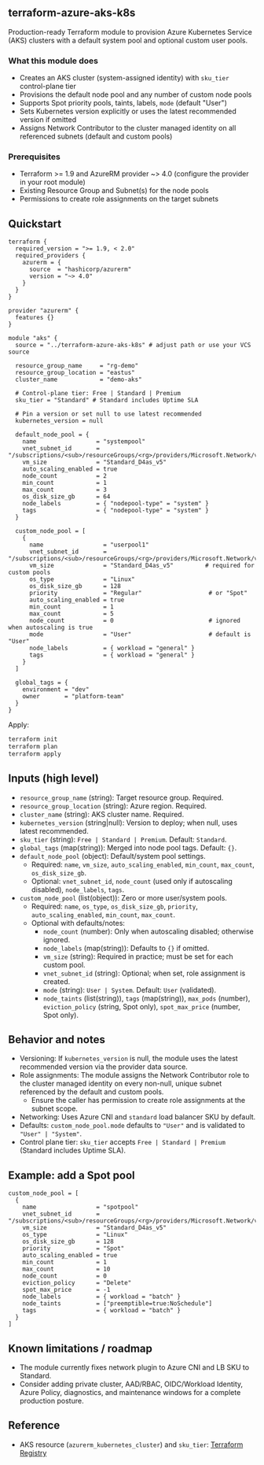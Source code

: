 ## terraform-azure-aks-k8s

Production-ready Terraform module to provision Azure Kubernetes Service (AKS) clusters with a default system pool and optional custom user pools.

### What this module does
- Creates an AKS cluster (system-assigned identity) with `sku_tier` control-plane tier
- Provisions the default node pool and any number of custom node pools
- Supports Spot priority pools, taints, labels, `mode` (default "User")
- Sets Kubernetes version explicitly or uses the latest recommended version if omitted
- Assigns Network Contributor to the cluster managed identity on all referenced subnets (default and custom pools)

### Prerequisites
- Terraform >= 1.9 and AzureRM provider ~> 4.0 (configure the provider in your root module)
- Existing Resource Group and Subnet(s) for the node pools
- Permissions to create role assignments on the target subnets

## Quickstart
```hcl
terraform {
  required_version = ">= 1.9, < 2.0"
  required_providers {
    azurerm = {
      source  = "hashicorp/azurerm"
      version = "~> 4.0"
    }
  }
}

provider "azurerm" {
  features {}
}

module "aks" {
  source = "../terraform-azure-aks-k8s" # adjust path or use your VCS source

  resource_group_name     = "rg-demo"
  resource_group_location = "eastus"
  cluster_name            = "demo-aks"

  # Control-plane tier: Free | Standard | Premium
  sku_tier = "Standard" # Standard includes Uptime SLA

  # Pin a version or set null to use latest recommended
  kubernetes_version = null

  default_node_pool = {
    name                 = "systempool"
    vnet_subnet_id       = "/subscriptions/<sub>/resourceGroups/<rg>/providers/Microsoft.Network/virtualNetworks/<vnet>/subnets/<subnet>"
    vm_size              = "Standard_D4as_v5"
    auto_scaling_enabled = true
    node_count           = 2
    min_count            = 1
    max_count            = 3
    os_disk_size_gb      = 64
    node_labels          = { "nodepool-type" = "system" }
    tags                 = { "nodepool-type" = "system" }
  }

  custom_node_pool = [
    {
      name                 = "userpool1"
      vnet_subnet_id       = "/subscriptions/<sub>/resourceGroups/<rg>/providers/Microsoft.Network/virtualNetworks/<vnet>/subnets/<subnet>"
      vm_size              = "Standard_D4as_v5"         # required for custom pools
      os_type              = "Linux"
      os_disk_size_gb      = 128
      priority             = "Regular"                   # or "Spot"
      auto_scaling_enabled = true
      min_count            = 1
      max_count            = 5
      node_count           = 0                           # ignored when autoscaling is true
      mode                 = "User"                      # default is "User"
      node_labels          = { workload = "general" }
      tags                 = { workload = "general" }
    }
  ]

  global_tags = {
    environment = "dev"
    owner       = "platform-team"
  }
}
```

Apply:
```bash
terraform init
terraform plan
terraform apply
```

## Inputs (high level)
- `resource_group_name` (string): Target resource group. Required.
- `resource_group_location` (string): Azure region. Required.
- `cluster_name` (string): AKS cluster name. Required.
- `kubernetes_version` (string|null): Version to deploy; when null, uses latest recommended.
- `sku_tier` (string): `Free | Standard | Premium`. Default: `Standard`.
- `global_tags` (map(string)): Merged into node pool tags. Default: `{}`.
- `default_node_pool` (object): Default/system pool settings.
  - Required: `name`, `vm_size`, `auto_scaling_enabled`, `min_count`, `max_count`, `os_disk_size_gb`.
  - Optional: `vnet_subnet_id`, `node_count` (used only if autoscaling disabled), `node_labels`, `tags`.
- `custom_node_pool` (list(object)): Zero or more user/system pools.
  - Required: `name`, `os_type`, `os_disk_size_gb`, `priority`, `auto_scaling_enabled`, `min_count`, `max_count`.
  - Optional with defaults/notes:
    - `node_count` (number): Only when autoscaling disabled; otherwise ignored.
    - `node_labels` (map(string)): Defaults to `{}` if omitted.
    - `vm_size` (string): Required in practice; must be set for each custom pool.
    - `vnet_subnet_id` (string): Optional; when set, role assignment is created.
    - `mode` (string): `User | System`. Default: `User` (validated).
    - `node_taints` (list(string)), `tags` (map(string)), `max_pods` (number),
      `eviction_policy` (string, Spot only), `spot_max_price` (number, Spot only).

## Behavior and notes
- Versioning: If `kubernetes_version` is null, the module uses the latest recommended version via the provider data source.
- Role assignments: The module assigns the Network Contributor role to the cluster managed identity on every non-null, unique subnet referenced by the default and custom pools.
  - Ensure the caller has permission to create role assignments at the subnet scope.
- Networking: Uses Azure CNI and `standard` load balancer SKU by default.
- Defaults: `custom_node_pool.mode` defaults to `"User"` and is validated to `"User" | "System"`.
- Control plane tier: `sku_tier` accepts `Free | Standard | Premium` (Standard includes Uptime SLA).

## Example: add a Spot pool
```hcl
custom_node_pool = [
  {
    name                 = "spotpool"
    vnet_subnet_id       = "/subscriptions/<sub>/resourceGroups/<rg>/providers/Microsoft.Network/virtualNetworks/<vnet>/subnets/<subnet>"
    vm_size              = "Standard_D4as_v5"
    os_type              = "Linux"
    os_disk_size_gb      = 128
    priority             = "Spot"
    auto_scaling_enabled = true
    min_count            = 1
    max_count            = 10
    node_count           = 0
    eviction_policy      = "Delete"
    spot_max_price       = -1
    node_labels          = { workload = "batch" }
    node_taints          = ["preemptible=true:NoSchedule"]
    tags                 = { workload = "batch" }
  }
]
```

## Known limitations / roadmap
- The module currently fixes network plugin to Azure CNI and LB SKU to Standard.
- Consider adding private cluster, AAD/RBAC, OIDC/Workload Identity, Azure Policy, diagnostics, and maintenance windows for a complete production posture.

## Reference
- AKS resource (`azurerm_kubernetes_cluster`) and `sku_tier`: [Terraform Registry](https://registry.terraform.io/providers/hashicorp/azurerm/latest/docs/resources/kubernetes_cluster)
